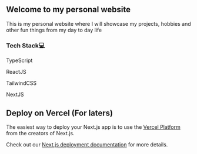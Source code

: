 ## Welcome to my personal website
This is my personal website where I will showcase my projects, hobbies and other fun things from my day to day life

### Tech Stack💻
TypeScript

ReactJS

TailwindCSS

NextJS

## Deploy on Vercel (For laters)

The easiest way to deploy your Next.js app is to use the [Vercel Platform](https://vercel.com/new?utm_medium=default-template&filter=next.js&utm_source=create-next-app&utm_campaign=create-next-app-readme) from the creators of Next.js.

Check out our [Next.js deployment documentation](https://nextjs.org/docs/deployment) for more details.
